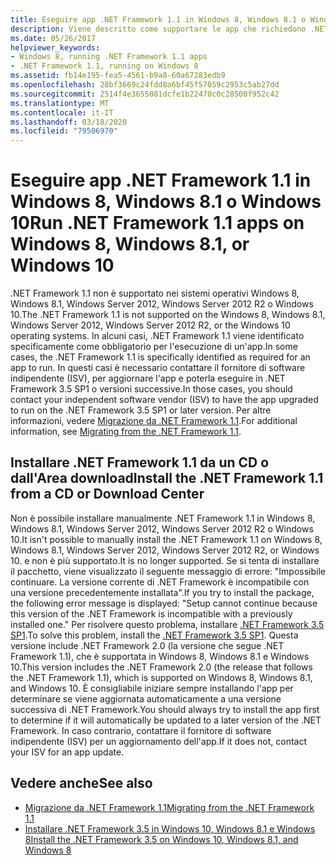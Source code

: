 ```yaml
---
title: Eseguire app .NET Framework 1.1 in Windows 8, Windows 8.1 o Windows 10
description: Viene descritto come supportare le app che richiedono .NET Framework 1.1, che non è più supportato in molte versioni del sistema operativo Windows.
ms.date: 05/26/2017
helpviewer_keywords:
- Windows 8, running .NET Framework 1.1 apps
- .NET Framework 1.1, running on Windows 8
ms.assetid: fb14e195-fea5-4561-b9a8-60a67283edb9
ms.openlocfilehash: 28bf3669c24fdd8a6bf45f57059c2953c5ab27dd
ms.sourcegitcommit: 2514f4e3655081dcfe1b22470c0c28500f952c42
ms.translationtype: MT
ms.contentlocale: it-IT
ms.lasthandoff: 03/18/2020
ms.locfileid: "79506970"
---
```

# <a name="run-net-framework-11-apps-on-windows-8-windows-81-or-windows-10"></a><span data-ttu-id="16b9a-103">Eseguire app .NET Framework 1.1 in Windows 8, Windows 8.1 o Windows 10</span><span class="sxs-lookup"><span data-stu-id="16b9a-103">Run .NET Framework 1.1 apps on Windows 8, Windows 8.1, or Windows 10</span></span>

<span data-ttu-id="16b9a-104">.NET Framework 1.1 non è supportato nei sistemi operativi Windows 8, Windows 8.1, Windows Server 2012, Windows Server 2012 R2 o Windows 10.</span><span class="sxs-lookup"><span data-stu-id="16b9a-104">The .NET Framework 1.1 is not supported on the Windows 8, Windows 8.1, Windows Server 2012, Windows Server 2012 R2, or the Windows 10 operating systems.</span></span> <span data-ttu-id="16b9a-105">In alcuni casi, .NET Framework 1.1 viene identificato specificamente come obbligatorio per l'esecuzione di un'app.</span><span class="sxs-lookup"><span data-stu-id="16b9a-105">In some cases, the .NET Framework 1.1 is specifically identified as required for an app to run.</span></span> <span data-ttu-id="16b9a-106">In questi casi è necessario contattare il fornitore di software indipendente (ISV), per aggiornare l'app e poterla eseguire in .NET Framework 3.5 SP1 o versioni successive.</span><span class="sxs-lookup"><span data-stu-id="16b9a-106">In those cases, you should contact your independent software vendor (ISV) to have the app upgraded to run on the .NET Framework 3.5 SP1 or later version.</span></span> <span data-ttu-id="16b9a-107">Per altre informazioni, vedere [Migrazione da .NET Framework 1.1](../migration-guide/migrating-from-the-net-framework-1-1.md).</span><span class="sxs-lookup"><span data-stu-id="16b9a-107">For additional information, see [Migrating from the .NET Framework 1.1](../migration-guide/migrating-from-the-net-framework-1-1.md).</span></span>

## <a name="install-the-net-framework-11-from-a-cd-or-download-center"></a><span data-ttu-id="16b9a-108">Installare .NET Framework 1.1 da un CD o dall'Area download</span><span class="sxs-lookup"><span data-stu-id="16b9a-108">Install the .NET Framework 1.1 from a CD or Download Center</span></span>

<span data-ttu-id="16b9a-109">Non è possibile installare manualmente .NET Framework 1.1 in Windows 8, Windows 8.1, Windows Server 2012, Windows Server 2012 R2 o Windows 10.</span><span class="sxs-lookup"><span data-stu-id="16b9a-109">It isn't possible to manually install the .NET Framework 1.1 on Windows 8, Windows 8.1, Windows Server 2012, Windows Server 2012 R2, or Windows 10.</span></span> <span data-ttu-id="16b9a-110">e non è più supportato.</span><span class="sxs-lookup"><span data-stu-id="16b9a-110">It is no longer supported.</span></span> <span data-ttu-id="16b9a-111">Se si tenta di installare il pacchetto, viene visualizzato il seguente messaggio di errore: "Impossibile continuare. La versione corrente di .NET Framework è incompatibile con una versione precedentemente installata".</span><span class="sxs-lookup"><span data-stu-id="16b9a-111">If you try to install the package, the following error message is displayed: "Setup cannot continue because this version of the .NET Framework is incompatible with a previously installed one."</span></span> <span data-ttu-id="16b9a-112">Per risolvere questo problema, installare [.NET Framework 3.5 SP1](https://www.microsoft.com/download/details.aspx?id=22).</span><span class="sxs-lookup"><span data-stu-id="16b9a-112">To solve this problem, install the [.NET Framework 3.5 SP1](https://www.microsoft.com/download/details.aspx?id=22).</span></span> <span data-ttu-id="16b9a-113">Questa versione include .NET Framework 2.0 (la versione che segue .NET Framework 1.1), che è supportata in Windows 8, Windows 8.1 e Windows 10.</span><span class="sxs-lookup"><span data-stu-id="16b9a-113">This version includes the .NET Framework 2.0 (the release that follows the .NET Framework 1.1), which is supported on Windows 8, Windows 8.1, and Windows 10.</span></span> <span data-ttu-id="16b9a-114">È consigliabile iniziare sempre installando l'app per determinare se viene aggiornata automaticamente a una versione successiva di .NET Framework.</span><span class="sxs-lookup"><span data-stu-id="16b9a-114">You should always try to install the app first to determine if it will automatically be updated to a later version of the .NET Framework.</span></span> <span data-ttu-id="16b9a-115">In caso contrario, contattare il fornitore di software indipendente (ISV) per un aggiornamento dell'app.</span><span class="sxs-lookup"><span data-stu-id="16b9a-115">If it does not, contact your ISV for an app update.</span></span>

## <a name="see-also"></a><span data-ttu-id="16b9a-116">Vedere anche</span><span class="sxs-lookup"><span data-stu-id="16b9a-116">See also</span></span>

- [<span data-ttu-id="16b9a-117">Migrazione da .NET Framework 1.1</span><span class="sxs-lookup"><span data-stu-id="16b9a-117">Migrating from the .NET Framework 1.1</span></span>](../migration-guide/migrating-from-the-net-framework-1-1.md)
- [<span data-ttu-id="16b9a-118">Installare .NET Framework 3.5 in Windows 10, Windows 8.1 e Windows 8</span><span class="sxs-lookup"><span data-stu-id="16b9a-118">Install the .NET Framework 3.5 on Windows 10, Windows 8.1, and Windows 8</span></span>](dotnet-35-windows-10.md)
